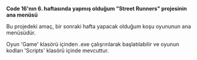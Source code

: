 **Code 16'nın 6. haftasında yapmış olduğum "Street Runners" projesinin ana menüsü**

Bu projedeki amaç, bir sonraki hafta yapacak olduğum koşu oyununun ana menüsüdür.

Oyun 'Game' klasörü içinden .exe çalışrırılarak başlatılabilir ve oyunun kodları 'Scripts' klasörü içinde mevcuttur.

